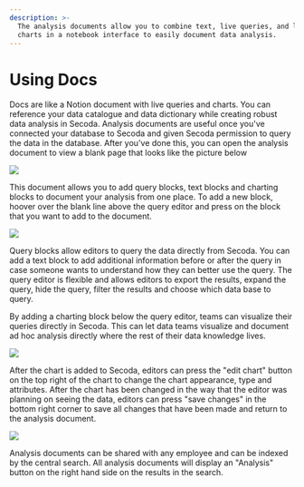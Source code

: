 ```yaml
---
description: >-
  The analysis documents allow you to combine text, live queries, and live
  charts in a notebook interface to easily document data analysis.
---
```


# Using Docs

Docs are like a Notion document with live queries and charts. You can reference your data catalogue and data dictionary while creating robust data analysis in Secoda. Analysis documents are useful once you've connected your database to Secoda and given Secoda permission to query the data in the database. After you've done this, you can open the analysis document to view a blank page that looks like the picture below

![](https://downloads.intercomcdn.com/i/o/392620519/8eaa04844d2a13d5b45e75b5/Screen+Shot+2021-09-21+at+2.27.18+PM.png)

This document allows you to add query blocks, text blocks and charting blocks to document your analysis from one place. To add a new block, hoover over the blank line above the query editor and press on the block that you want to add to the document.

![](https://downloads.intercomcdn.com/i/o/392622119/04a982c70640a56113601fb4/Screen+Shot+2021-09-21+at+2.30.31+PM.png)

Query blocks allow editors to query the data directly from Secoda. You can add a text block to add additional information before or after the query in case someone wants to understand how they can better use the query. The query editor is flexible and allows editors to export the results, expand the query, hide the query, filter the results and choose which data base to query.

By adding a charting block below the query editor, teams can visualize their queries directly in Secoda. This can let data teams visualize and document ad hoc analysis directly where the rest of their data knowledge lives.

![](https://downloads.intercomcdn.com/i/o/392623010/47a20cf8e1c493f67e822b7b/Screen+Shot+2021-09-21+at+2.32.24+PM.png)

After the chart is added to Secoda, editors can press the "edit chart" button on the top right of the chart to change the chart appearance, type and attributes. After the chart has been changed in the way that the editor was planning on seeing the data, editors can press "save changes" in the bottom right corner to save all changes that have been made and return to the analysis document.

![](https://downloads.intercomcdn.com/i/o/392623406/3e72eeea5ad262a44846568c/Screen+Shot+2021-09-21+at+2.32.37+PM.png)

Analysis documents can be shared with any employee and can be indexed by the central search. All analysis documents will display an "Analysis" button on the right hand side on the results in the search.
